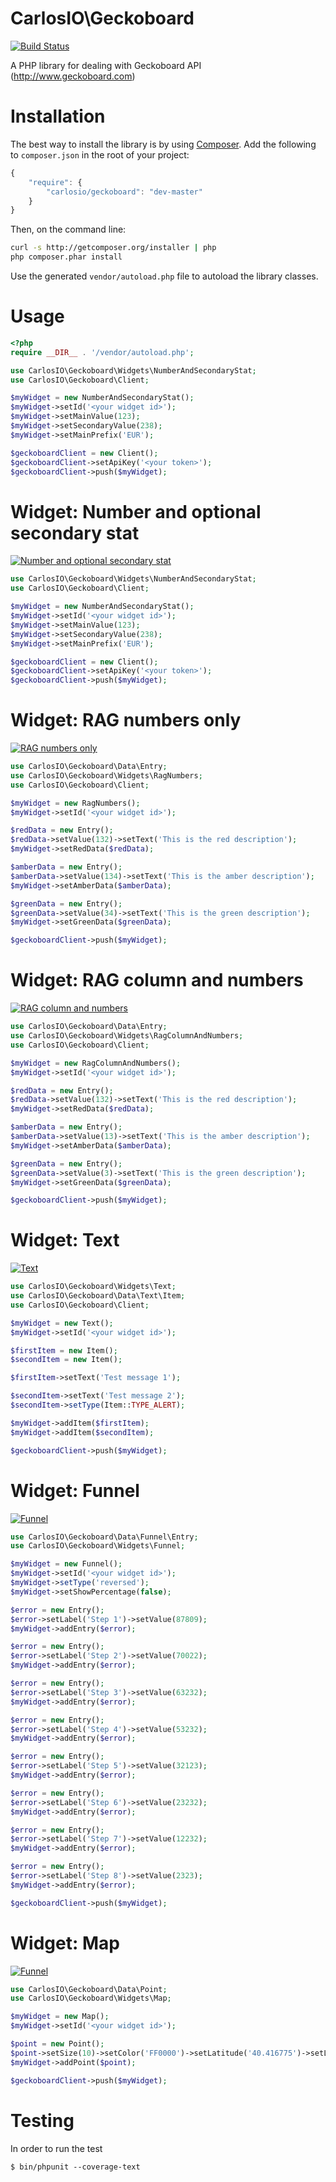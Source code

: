 CarlosIO\Geckoboard
===================

[![Build Status](https://secure.travis-ci.org/carlosbuenosvinos/php-geckoboard-api.png?branch=master)](http://travis-ci.org/carlosbuenosvinos/php-geckoboard-api)

A PHP library for dealing with Geckoboard API (http://www.geckoboard.com)

Installation
============

The best way to install the library is by using [Composer](http://getcomposer.org). Add the following to `composer.json` in the root of your project:

``` javascript
{
    "require": {
        "carlosio/geckoboard": "dev-master"
    }
}
```

Then, on the command line:

``` bash
curl -s http://getcomposer.org/installer | php
php composer.phar install
```

Use the generated `vendor/autoload.php` file to autoload the library classes.

Usage
=====

```php
<?php
require __DIR__ . '/vendor/autoload.php';

use CarlosIO\Geckoboard\Widgets\NumberAndSecondaryStat;
use CarlosIO\Geckoboard\Client;

$myWidget = new NumberAndSecondaryStat();
$myWidget->setId('<your widget id>');
$myWidget->setMainValue(123);
$myWidget->setSecondaryValue(238);
$myWidget->setMainPrefix('EUR');

$geckoboardClient = new Client();
$geckoboardClient->setApiKey('<your token>');
$geckoboardClient->push($myWidget);
```

Widget: Number and optional secondary stat
==========================================
[![Number and optional secondary stat](http://www.geckoboard.com/wp-content/uploads/2013/03/Number2ndstat-1.png)](http://www.geckoboard.com/developers/custom-widgets/widget-types/number-and-optional-secondary-stat/)

```php
use CarlosIO\Geckoboard\Widgets\NumberAndSecondaryStat;
use CarlosIO\Geckoboard\Client;

$myWidget = new NumberAndSecondaryStat();
$myWidget->setId('<your widget id>');
$myWidget->setMainValue(123);
$myWidget->setSecondaryValue(238);
$myWidget->setMainPrefix('EUR');

$geckoboardClient = new Client();
$geckoboardClient->setApiKey('<your token>');
$geckoboardClient->push($myWidget);
```

Widget: RAG numbers only
========================
[![RAG numbers only](http://cdn2.hubspot.net/hub/326854/file-376184420-png/images/RAGNumbers-1.png?t=1383905917000)](http://www.geckoboard.com/developers/custom-widgets/widget-types/rag-numbers-only/)

```php
use CarlosIO\Geckoboard\Data\Entry;
use CarlosIO\Geckoboard\Widgets\RagNumbers;
use CarlosIO\Geckoboard\Client;

$myWidget = new RagNumbers();
$myWidget->setId('<your widget id>');

$redData = new Entry();
$redData->setValue(132)->setText('This is the red description');
$myWidget->setRedData($redData);

$amberData = new Entry();
$amberData->setValue(134)->setText('This is the amber description');
$myWidget->setAmberData($amberData);

$greenData = new Entry();
$greenData->setValue(34)->setText('This is the green description');
$myWidget->setGreenData($greenData);

$geckoboardClient->push($myWidget);
```

Widget: RAG column and numbers
==============================
[![RAG column and numbers](http://www.geckoboard.com/wp-content/uploads/2013/03/RAGColNum-1.png)](http://www.geckoboard.com/developers/custom-widgets/widget-types/rag-column-and-numbers/)

```php
use CarlosIO\Geckoboard\Data\Entry;
use CarlosIO\Geckoboard\Widgets\RagColumnAndNumbers;
use CarlosIO\Geckoboard\Client;

$myWidget = new RagColumnAndNumbers();
$myWidget->setId('<your widget id>');

$redData = new Entry();
$redData->setValue(132)->setText('This is the red description');
$myWidget->setRedData($redData);

$amberData = new Entry();
$amberData->setValue(13)->setText('This is the amber description');
$myWidget->setAmberData($amberData);

$greenData = new Entry();
$greenData->setValue(3)->setText('This is the green description');
$myWidget->setGreenData($greenData);

$geckoboardClient->push($myWidget);
```

Widget: Text
============
[![Text](http://www.geckoboard.com/wp-content/uploads/2013/03/Text-1.png)](http://www.geckoboard.com/developers/custom-widgets/widget-types/text/)

```php
use CarlosIO\Geckoboard\Widgets\Text;
use CarlosIO\Geckoboard\Data\Text\Item;
use CarlosIO\Geckoboard\Client;

$myWidget = new Text();
$myWidget->setId('<your widget id>');

$firstItem = new Item();
$secondItem = new Item();

$firstItem->setText('Test message 1');

$secondItem->setText('Test message 2');
$secondItem->setType(Item::TYPE_ALERT);

$myWidget->addItem($firstItem);
$myWidget->addItem($secondItem);

$geckoboardClient->push($myWidget);
```

Widget: Funnel
==============
[![Funnel](http://www.geckoboard.com/wp-content/uploads/2013/03/Funnel-1.png)](http://www.geckoboard.com/developers/custom-widgets/widget-types/funnel/)

```php
use CarlosIO\Geckoboard\Data\Funnel\Entry;
use CarlosIO\Geckoboard\Widgets\Funnel;

$myWidget = new Funnel();
$myWidget->setId('<your widget id>');
$myWidget->setType('reversed');
$myWidget->setShowPercentage(false);

$error = new Entry();
$error->setLabel('Step 1')->setValue(87809);
$myWidget->addEntry($error);

$error = new Entry();
$error->setLabel('Step 2')->setValue(70022);
$myWidget->addEntry($error);

$error = new Entry();
$error->setLabel('Step 3')->setValue(63232);
$myWidget->addEntry($error);

$error = new Entry();
$error->setLabel('Step 4')->setValue(53232);
$myWidget->addEntry($error);

$error = new Entry();
$error->setLabel('Step 5')->setValue(32123);
$myWidget->addEntry($error);

$error = new Entry();
$error->setLabel('Step 6')->setValue(23232);
$myWidget->addEntry($error);

$error = new Entry();
$error->setLabel('Step 7')->setValue(12232);
$myWidget->addEntry($error);

$error = new Entry();
$error->setLabel('Step 8')->setValue(2323);
$myWidget->addEntry($error);

$geckoboardClient->push($myWidget);
```

Widget: Map
===========
[![Funnel](http://www.geckoboard.com/wp-content/uploads/2013/03/Map-1.png)](http://www.geckoboard.com/developers/custom-widgets/widget-types/map/)

```php
use CarlosIO\Geckoboard\Data\Point;
use CarlosIO\Geckoboard\Widgets\Map;

$myWidget = new Map();
$myWidget->setId('<your widget id>');

$point = new Point();
$point->setSize(10)->setColor('FF0000')->setLatitude('40.416775')->setLongitude('-3.70379');
$myWidget->addPoint($point);

$geckoboardClient->push($myWidget);
```

Testing
=======

In order to run the test

    $ bin/phpunit --coverage-text
